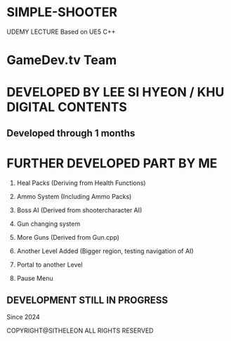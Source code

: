 # SIMPLE-SHOOTER
UDEMY LECTURE Based on UE5 C++
<h1>GameDev.tv Team </h1>
<h1> DEVELOPED BY LEE SI HYEON / KHU DIGITAL CONTENTS </h1>
<h2> Developed through 1 months </h2>

<PORTFOLIO>

# FURTHER DEVELOPED PART BY ME
  1. Heal Packs (Deriving from Health Functions)

  2. Ammo System (Including Ammo Packs)

  3. Boss AI (Derived from shootercharacter AI)

  4. Gun changing system

  5. More Guns (Derived from Gun.cpp)

  6. Another Level Added (Bigger region, testing navigation of AI)

  7. Portal to another Level
  
  8. Pause Menu


<h2> DEVELOPMENT STILL IN PROGRESS </h2>
Since 2024






COPYRIGHT@SITHELEON ALL RIGHTS RESERVED
